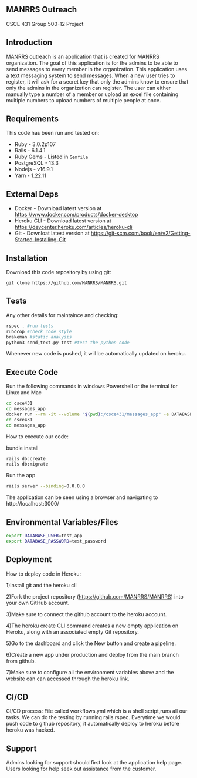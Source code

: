 
## MANRRS Outreach ##
CSCE 431 Group 500-12 Project

## Introduction ##

MANRRS outreach is an application that is created for MANRRS organization. The goal of this application is for the admins to be able to send messages to every member in the organization. This application uses a text messaging system to send messages. When a new user tries to register, it will ask for a secret key that only the admins know to ensure that only the admins in the organization can register. The user can either manually type a number of a member or upload an excel file containing multiple numbers to upload numbers of multiple people at once. 
## Requirements ##

This code has been run and tested on:

* Ruby - 3.0.2p107
* Rails - 6.1.4.1
* Ruby Gems - Listed in `Gemfile`
* PostgreSQL - 13.3 
* Nodejs - v16.9.1
* Yarn - 1.22.11


## External Deps  ##

* Docker - Download latest version at https://www.docker.com/products/docker-desktop
* Heroku CLI - Download latest version at https://devcenter.heroku.com/articles/heroku-cli
* Git - Downloat latest version at https://git-scm.com/book/en/v2/Getting-Started-Installing-Git

## Installation ##

Download this code repository by using git:

 `git clone https://github.com/MANRRS/MANRRS.git`


## Tests ##

Any other details for maintaince and checking:
```bash
rspec . #run tests
rubocop #check code style
brakeman #static analysis
python3 send_text.py test #test the python code 
```
Whenever new code is pushed, it will be automatically updated on heroku.

## Execute Code ##
Run the following commands in windows Powershell or the terminal for Linux and Mac
```bash
cd csce431
cd messages_app
docker run --rm -it --volume "$(pwd):/csce431/messages_app" -e DATABASE_USER=test_app -e DATABASE_PASSWORD=test_password -p 3000:3000 dmartinez05/ruby_rails_postgresql:latest
cd csce431
cd messages_app
```
How to execute our code: 
    
bundle install  

```bash
rails db:create
rails db:migrate
```
Run the app
```bash
rails server --binding=0.0.0.0
```
The application can be seen using a browser and navigating to http://localhost:3000/

## Environmental Variables/Files ##

```bash
export DATABASE_USER=test_app 
export DATABASE_PASSWORD=test_password
```
## Deployment ##


How to deploy code in Heroku:

1)Install git and the heroku cli

2)Fork the project repository (https://github.com/MANRRS/MANRRS) into your own GitHub account.

3)Make sure to connect the github account to the heroku account.

4)The heroku create CLI command creates a new empty application on Heroku, along with an associated empty Git repository.

5)Go to the dashboard and click the New button and create a pipeline.

6)Create a new app under production and deploy from the main branch from github.

7)Make sure to configure all the environment variables above and the website can can accessed through the heroku link.


## CI/CD ##

CI/CD process: 
    File called workflows.yml which is a shell script,runs all our tasks. We can do the testing by running rails rspec.
    Everytime we would push code to github repository, it automatically deploy to heroku before heroku was hacked.

## Support ##

Admins looking for support should first look at the application help page.
Users looking for help seek out assistance from the customer.


